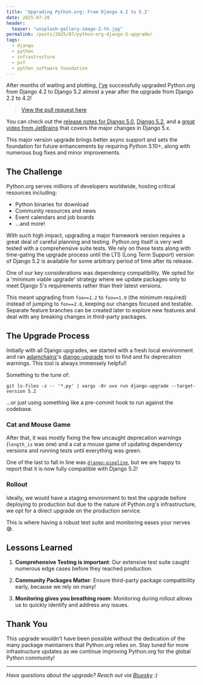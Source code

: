 ```yaml
---
title: 'Upgrading Python.org: From Django 4.2 to 5.2'
date: 2025-07-28
header:
  teaser: "unsplash-gallery-image-2-th.jpg"
permalink: /posts/2025/07/python-org-django-5-upgrade/
tags:
  - django
  - python
  - infrastructure
  - psf
  - python software foundation
---
```


After months of waiting and plotting, [I've](https://github.com/JacobCoffee/) successfully upgraded Python.org from 
Django 4.2 to Django 5.2 almost a year after the upgrade from Django 2.2 to 4.2!

> [View the pull request here](https://github.com/python/pythondotorg/pull/2741)

You can check out the [release notes for Django 5.0][django-5.0-release-notes], [Django 5.2][django-5.2-release-notes],
and a [great video from JetBrains][whats-news-in-django-5] that covers the major changes in Django 5.x.

This major version upgrade brings better async support and sets the foundation for future 
enhancements by requiring Python 3.10+, along with numerous bug fixes and minor improvements.

## The Challenge

Python.org serves millions of developers worldwide, hosting critical resources including:
- Python binaries for download
- Community resources and news
- Event calendars and job boards
- ...and more!

With such high impact, upgrading a major framework version requires a great deal of careful planning and testing. 
Python.org itself is very well tested with a comprehensive suite tests. We rely on these tests along with
time-gating the upgrade process until the LTS (Long Term Support) version of Django 5.2 is available
for some arbitrary period of time after its release.

One of our key considerations was dependency compatibility. We opted for a 'minimum viable upgrade' strategy where
we update packages only to meet Django 5's requirements rather than their latest versions. 

This meant upgrading from `foo==1.2` to `foo==1.9` (the minimum required) instead of jumping to `foo==2.0`, 
keeping our changes focused and testable. Separate feature branches can be created later to explore new features
and deal with any breaking changes in third-party packages.

## The Upgrade Process

Initially with all Django upgrades, we started with a fresh local environment and ran 
[adamchainz](https://github.com/adamchainz)'s [django-upgrade](https://github.com/adamchainz/django-upgrade)
tool to find and fix deprecation warnings. This tool is always immensely helpful!

Something to the tune of:

```shell
git ls-files -z -- '*.py' | xargs -0r uvx run django-upgrade --target-version 5.2
```

...or just using something like a pre-commit hook to run against the codebase.

### Cat and Mouse Game

After that, it was mostly fixing the few uncaught deprecation warnings (`length_is` was one)
and a cat a mouse game of updating dependency versions and running tests until everything was green.

One of the last to fall in line was [`django-pipeline`](github.com/jazzband/django-pipeline/issues/834),
but we are happy to report that it is now fully compatible with Django 5.2!

### Rollout

Ideally, we would have a staging environment to test the upgrade before deploying to production but due 
to the nature of Python.org's infrastructure, we opt for a direct upgrade on the production service.

This is where having a robust test suite and monitoring eases your nerves 😅.

## Lessons Learned

1. **Comprehensive Testing is important**: Our extensive test suite caught numerous edge cases before they reached production.

2. **Community Packages Matter**: Ensure third-party package compatibility early, because we rely on many!

3. **Monitoring gives you breathing room**: Monitoring during rollout allows us to quickly identify and address any issues.

## Thank You

This upgrade wouldn't have been possible without the dedication of the many package maintainers that Python.org relies on.
Stay tuned for more infrastructure updates as we continue improving Python.org for the global Python community!

---

*Have questions about the upgrade? Reach out via [Bluesky][bluesky] :)*

[//]: # (links)
[django-5.0-release-notes]: https://docs.djangoproject.com/en/5.0/releases/5.0/
[django-5.2-release-notes]: https://docs.djangoproject.com/en/5.2/releases/5.2/
[whats-news-in-django-5]: https://www.youtube.com/watch?v=PiftWvafq80
[bluesky]: https://bsky.app/profile/monorepo.bsky.social
